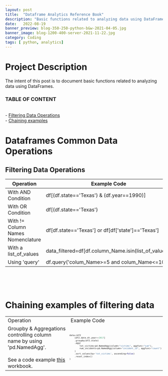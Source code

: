 ```yaml
---
layout: post
title:  "Dataframe Analytics Reference Book"
description: "Basic functions related to analyzing data using DataFrames"
date:   2022-08-19
banner_preview: blog-350-250-python-b&w-2021-04-05.jpg
banner_image: blog-1200-400-server-2021-11-22.jpg
category: Coding
tags: [ python, analytics]
---
```


# Project Description

The intent of this post is to document basic functions related to analyzing data using DataFrames. 

<!--more-->

### TABLE OF CONTENT

\
    - [Filtering Data Operations](##filtering-data-Operations) <br>
    - [Chaining examples](#chaining-xamples-of-filering-data) <br>


# Dataframes Common Data Operations

## Filtering Data Operations

|Operation|Example Code|
|--|--|
|With AND Condition|df[(df.state=='Texas') & (df.year==1990)]|
|With OR Condition|df[(df.state=='Texas') | (df.year==1990)]|
|With != Column Names Nomenclature|df[df.state=='Texas'] or df[df['state']=='Texas']|
|With a list_of_values|data_filtered=df[df.column_Name.isin(list_of_values)]|
|Using 'query'|df.query('colum_Name>=5 and colum_Name<=10')|

</br>
</br>
</br>

# Chaining examples of filtering data

<table>
<tr>
<td> Operation </td> <td> Example Code </td>
</tr>

<tr>
    <td> Groupby & Aggregations controlling column name by using 'pd.NamedAgg'.
        </br>
        </br>
        See a code example <a href="https://github.com/aaas24/code_library/tree/main/us_mass_shootings">this</a> workbook.
    </td>
    <td style="font-size: 8px">

```python
data=(df2
    [df2.date.dt.year==2017]
    .groupby(df2.state)
    .agg(
        tot_victims=pd.NamedAgg(column="victims", aggfunc="sum"),
        num_incidents=pd.NamedAgg(column="incident_id", aggfunc="count")
    )
    .sort_values(by='tot_victims', ascending=False)
    .reset_index()
)
```
</td>
</tr>

<!--Copy the section below to add another row
<tr>
    <td> 
        Examples 
    </td>
    <td style="font-size: 8px">

```python
data
``` 
</td>
</tr>
-->


</table>